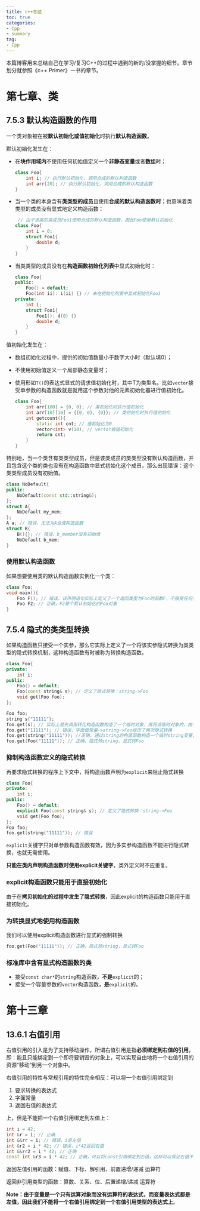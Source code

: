 ```yaml
---
title: c++总结
toc: true
categories: 
- Cpp
- summary
tag: 
- Cpp
---
```

本篇博客用来总结自己在学习/复习C++的过程中遇到的新的/没掌握的细节。章节划分就参照《c++ Primer》一书的章节。

<!--more-->

# 第七章、类

## 7.5.3 默认构造函数的作用

一个类对象被在被**默认初始化或值初始化**时执行**默认构造函数**。

默认初始化发生在：

- 在**块作用域内**不使用任何初始值定义一个**非静态变量**或者**数组**时；

  ```c++
  class Foo{
      int i; // 执行默认初始化，调用合成的默认构造函数
      int arr[20]; // 执行默认初始化，调用合成的默认构造函数
  }
  ```

- 当一个类的本身含有**类类型的成员**且使用**合成的默认构造函数时**；也意味着类类型的成员没有显式地定义构造函数：

  ```c++
   // 由于该类的类成员Foo1使用合成的默认构造函数，因此Foo使用默认初始化
  class Foo{
      int i = 0;
      struct Foo1{
          double d;
      }
  }
  ```

- 当类类型的成员没有在**构造函数初始化列表**中显式初始化时：

  ```c++
  class Foo{
  public:    
      Foo() = default;
      Foo(int ii): i(ii) {} // 未在初始化列表中显式初始化Foo1
  private:
      int i;
      struct Foo1{
          Foo1(): d(0) {}
          double d;
      }
  }
  ```

值初始化发生在：

- 数组初始化过程中，提供的初始值数量小于数字大小时（默认填0）；

- 不使用初始值定义一个局部静态变量时；

- 使用形如`T()`的表达式显式的请求值初始化时，其中T为类型名。比如`vector`接受单参数的构造函数就是就用这个参数对他的元素初始化器进行值初始化。

  ```c++
  class Foo{
      int arr[100] = {0, 0}; // 类初始化时执行值初始化
      int arr[10][10] = {{0, 0}, {0}}; // 类初始化时执行值初始化
      int getcount(){
          static int cnt; // 值初始化为0
          vector<int> v(10); // vector被值初始化
          return cnt;
      }
  }
  ```

特别地，当一个类含有类类型成员，但是该类成员的类类型没有默认构造函数，并且包含这个类的类也没有在构造函数中显式初始化这个成员，那么出现错误：这个类类型成员没有初始值。

```c++
class NoDefault{
public:
    NoDefault(const std::string&);
};
struct A{
    NoDefault my_mem;
};
A a; // 错误，无法为A合成构造函数
struct B{
    B(){}; // 错误，b_member没有初始值
    NoDefault b_mem;
}
```

### 使用默认构造函数

如果想要使用类的默认构造函数实例化一个类：

```c++
class Foo;
void main(){
    Foo F(); // 错误，该声明语句实际上定义了一个返回类型为Foo的函数F，不接受任何参数
    Foo F2; // 正确，F2是个默认初始化的Foo对象
}
```

## 7.5.4 隐式的类类型转换

如果构造函数只接受一个实参，那么它实际上定义了一个将该实参隐式转换为类类型的隐式转换机制，这种构造函数有时被称为转换构造函数。

```c++
class Foo{
private:
	int i;
public:
    Foo() = default;
    Foo(const string& s); // 定义了隐式转换：string->Foo
    void get(Foo foo);
};

Foo foo;
string s{"11111"};
foo.get(s); // 实际上是先调用转化构造函数构造了一个临时对象，再将该临时对象的，由于get的参数为常量引用，所以我们可以给该参数传递一个临时量。
foo.get("11111"); // 错误，字面值常量->string->Foo经历了两次隐式转换
foo.get(string("11111")); //正确，通过string的构造函数构造一个临时string变量,显式转string，隐式转Foo
foo.get(Foo("11111")); // 正确，隐式转string，显式转Foo
```

### 抑制构造函数定义的隐式转换

再要求隐式转换的程序上下文中，将构造函数声明为`explicit`来阻止隐式转换

```c++
class Foo{
private:
	int i;
public:
    Foo() = default;
    explicit Foo(const string& s); // 定义了隐式转换：string->Foo
    void get(Foo foo);
};
Foo foo;
foo.get(string("11111")); // 错误
```

`explicit`关键字只对单参数构造函数有效，因为多实参构造函数不能进行隐式转换，也就无需使用。

**只能在类内声明构造函数时使用explicit关键字**，类外定义时不应重复。

### explicit构造函数只能用于直接初始化

由于在**拷贝初始化的过程中发生了隐式转换**，因此explicit的构造函数只能用于直接初始化。

### 为转换显式地使用构造函数

我们可以使用explicit构造函数进行显式的强制转换

```c++
foo.get(Foo("11111")); // 正确，隐式转string，显式转Foo
```

### 标准库中含有显式构造函数的类

- 接受`const char*`的`string`构造函数，**不是**`explicit`的；
- 接受一个容量参数的`vector`构造函数，**是**`explicit`的。

# 第十三章

## 13.6.1 右值引用

右值引用的引入是为了支持移动操作，所谓右值引用是指**必须绑定到右值的引用**，即：能且只能绑定到一个即将要销毁的对象上，可以实现自由地将一个右值引用的资源“移动”到另一个对象中。

右值引用的特性与常规引用的特性完全相反：可以将一个右值引用绑定到

1. 要求转换的表达式
2. 字面常量
3. 返回右值的表达式

上，但是不能把一个右值引用绑定到左值上：

```c++
int i = 42;
int &r = i; // 正确
int &&rr = i; // 错误，i是左值
int &r2 = i * 42; // 错误，i*42返回右值
int &&rr2 = i * 42; // 正确
const int &r3 = i * 42; // 正确，可以将const引用绑定到右值，这样可以保证右值不被修改 
```

返回左值引用的函数：赋值、下标、解引用、前置递增/递减 运算符

返回非引用类型的函数：算数、关系、位、后置递增/递减 运算符

**Note：**由于变量是一个只有运算对象而没有运算符的表达式，而变量表达式都是左值，因此我们**不能将一个右值引用绑定到一个右值引用类型的表达式上**。
